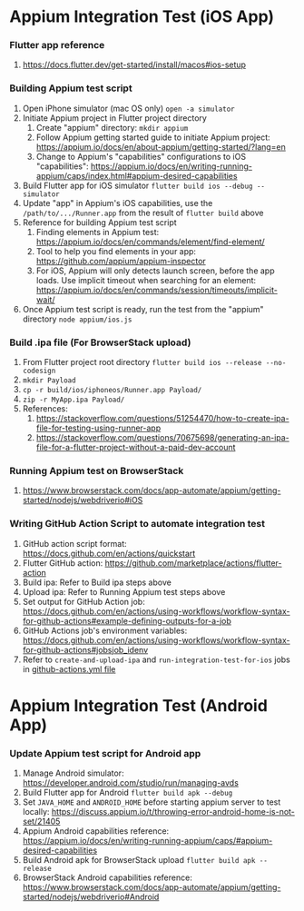 # Appium Integration Test (iOS App)

### Flutter app reference
1. https://docs.flutter.dev/get-started/install/macos#ios-setup

### Building Appium test script
1. Open iPhone simulator (mac OS only)
`open -a simulator`
2. Initiate Appium project in Flutter project directory
    1. Create "appium" directory: `mkdir appium`
    2. Follow Appium getting started guide to initiate Appium project: https://appium.io/docs/en/about-appium/getting-started/?lang=en
    3. Change to Appium's "capabilities" configurations to iOS "capabilities": https://appium.io/docs/en/writing-running-appium/caps/index.html#appium-desired-capabilities
3. Build Flutter app for iOS simulator
`flutter build ios --debug --simulator`
4. Update "app" in Appium's iOS capabilities, use the `/path/to/.../Runner.app` from the result of `flutter build` above
5. Reference for building Appium test script
    1. Finding elements in Appium test: https://appium.io/docs/en/commands/element/find-element/
    2. Tool to help you find elements in your app: https://github.com/appium/appium-inspector
    3. For iOS, Appium will only detects launch screen, before the app loads. Use implicit timeout when searching for an element: https://appium.io/docs/en/commands/session/timeouts/implicit-wait/
6. Once Appium test script is ready, run the test from the "appium" directory
`node appium/ios.js`

### Build .ipa file (For BrowserStack upload)
1. From Flutter project root directory
`flutter build ios --release --no-codesign`
2. `mkdir Payload`
3. `cp -r build/ios/iphoneos/Runner.app Payload/`
4. `zip -r MyApp.ipa Payload/`
5. References:
    1. https://stackoverflow.com/questions/51254470/how-to-create-ipa-file-for-testing-using-runner-app
    2. https://stackoverflow.com/questions/70675698/generating-an-ipa-file-for-a-flutter-project-without-a-paid-dev-account

### Running Appium test on BrowserStack
1. https://www.browserstack.com/docs/app-automate/appium/getting-started/nodejs/webdriverio#iOS

### Writing GitHub Action Script to automate integration test
1. GitHub action script format: https://docs.github.com/en/actions/quickstart
2. Flutter GitHub action: https://github.com/marketplace/actions/flutter-action
3. Build ipa: Refer to Build ipa steps above
4. Upload ipa: Refer to Running Appium test steps above
5. Set output for GitHub Action job: https://docs.github.com/en/actions/using-workflows/workflow-syntax-for-github-actions#example-defining-outputs-for-a-job
6. GitHub Actions job's environment variables: https://docs.github.com/en/actions/using-workflows/workflow-syntax-for-github-actions#jobsjob_idenv
7. Refer to `create-and-upload-ipa` and `run-integration-test-for-ios` jobs in [github-actions.yml file](.github/workflows/github-actions.yml)


# Appium Integration Test (Android App)

### Update Appium test script for Android app
1. Manage Android simulator: https://developer.android.com/studio/run/managing-avds
2. Build Flutter app for Android
`flutter build apk --debug`
3. Set `JAVA_HOME` and `ANDROID_HOME` before starting appium server to test locally: https://discuss.appium.io/t/throwing-error-android-home-is-not-set/21405
4. Appium Android capabilities reference: https://appium.io/docs/en/writing-running-appium/caps/#appium-desired-capabilities
5. Build Android apk for BrowserStack upload
`flutter build apk --release`
6. BrowserStack Android capabilities reference: https://www.browserstack.com/docs/app-automate/appium/getting-started/nodejs/webdriverio#Android
